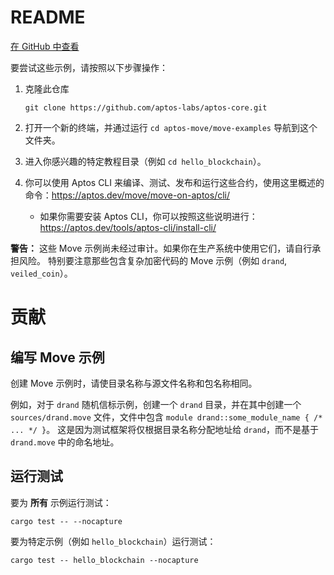 # README

[在 GitHub 中查看](https://github.com/aptos-labs/aptos-core/tree/main/aptos-move/move-examples/move-tutorial)

要尝试这些示例，请按照以下步骤操作：
1. 克隆此仓库

     ```
     git clone https://github.com/aptos-labs/aptos-core.git
     ``` 
     

2. 打开一个新的终端，并通过运行 `cd aptos-move/move-examples` 导航到这个文件夹。

3. 进入你感兴趣的特定教程目录（例如 `cd hello_blockchain`）。

4. 你可以使用 Aptos CLI 来编译、测试、发布和运行这些合约，使用这里概述的命令：https://aptos.dev/move/move-on-aptos/cli/ 
     - 如果你需要安装 Aptos CLI，你可以按照这些说明进行：https://aptos.dev/tools/aptos-cli/install-cli/ 

**警告：** 这些 Move 示例尚未经过审计。如果你在生产系统中使用它们，请自行承担风险。
特别要注意那些包含复杂加密代码的 Move 示例（例如 `drand`, `veiled_coin`）。

# 贡献

## 编写 Move 示例

创建 Move 示例时，请使目录名称与源文件名称和包名称相同。

例如，对于 `drand` 随机信标示例，创建一个 `drand` 目录，并在其中创建一个 `sources/drand.move` 文件，文件中包含 `module drand::some_module_name { /* ... */ }`。
这是因为测试框架将仅根据目录名称分配地址给 `drand`，而不是基于 `drand.move` 中的命名地址。

## 运行测试

要为 **所有** 示例运行测试：

```
cargo test -- --nocapture
```

要为特定示例（例如 `hello_blockchain`）运行测试：

```
cargo test -- hello_blockchain --nocapture
```

